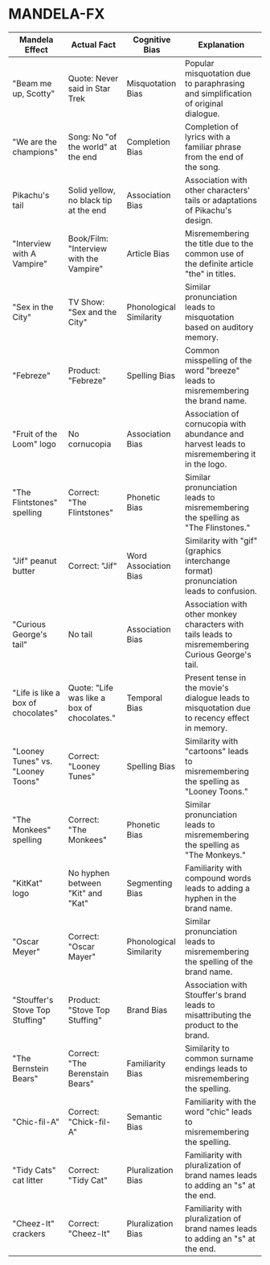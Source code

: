 # MANDELA-FX


| Mandela Effect                    | Actual Fact                         | Cognitive Bias                              | Explanation                                                                                      |
|-----------------------------------|-------------------------------------|---------------------------------------------|--------------------------------------------------------------------------------------------------|
| "Beam me up, Scotty"              | Quote: Never said in Star Trek     | Misquotation Bias                          | Popular misquotation due to paraphrasing and simplification of original dialogue.                |
| "We are the champions"            | Song: No "of the world" at the end| Completion Bias                            | Completion of lyrics with a familiar phrase from the end of the song.                            |
| Pikachu's tail                    | Solid yellow, no black tip at the end | Association Bias                         | Association with other characters' tails or adaptations of Pikachu's design.                     |
| "Interview with A Vampire"        | Book/Film: "Interview with the Vampire" | Article Bias                            | Misremembering the title due to the common use of the definite article "the" in titles.         |
| "Sex in the City"                 | TV Show: "Sex and the City"         | Phonological Similarity                    | Similar pronunciation leads to misquotation based on auditory memory.                              |
| "Febreze"                         | Product: "Febreze"                  | Spelling Bias                               | Common misspelling of the word "breeze" leads to misremembering the brand name.                   |
| "Fruit of the Loom" logo          | No cornucopia                       | Association Bias                            | Association of cornucopia with abundance and harvest leads to misremembering it in the logo.      |
| "The Flintstones" spelling        | Correct: "The Flintstones"         | Phonetic Bias                               | Similar pronunciation leads to misremembering the spelling as "The Flinstones."                    |
| "Jif" peanut butter               | Correct: "Jif"                      | Word Association Bias                      | Similarity with "gif" (graphics interchange format) pronunciation leads to confusion.             |
| "Curious George's tail"           | No tail                             | Association Bias                            | Association with other monkey characters with tails leads to misremembering Curious George's tail. |
| "Life is like a box of chocolates"| Quote: "Life was like a box of chocolates." | Temporal Bias                         | Present tense in the movie's dialogue leads to misquotation due to recency effect in memory.       |
| "Looney Tunes" vs. "Looney Toons" | Correct: "Looney Tunes"            | Spelling Bias                               | Similarity with "cartoons" leads to misremembering the spelling as "Looney Toons."                 |
| "The Monkees" spelling            | Correct: "The Monkees"              | Phonetic Bias                               | Similar pronunciation leads to misremembering the spelling as "The Monkeys."                        |
| "KitKat" logo                     | No hyphen between "Kit" and "Kat"  | Segmenting Bias                             | Familiarity with compound words leads to adding a hyphen in the brand name.                       |
| "Oscar Meyer"                     | Correct: "Oscar Mayer"             | Phonological Similarity                    | Similar pronunciation leads to misremembering the spelling of the brand name.                      |
| "Stouffer's Stove Top Stuffing"   | Product: "Stove Top Stuffing"      | Brand Bias                                  | Association with Stouffer's brand leads to misattributing the product to the brand.               |
| "The Bernstein Bears"            | Correct: "The Berenstain Bears"    | Familiarity Bias                           | Similarity to common surname endings leads to misremembering the spelling.                        |
| "Chic-fil-A"                      | Correct: "Chick-fil-A"             | Semantic Bias                               | Familiarity with the word "chic" leads to misremembering the spelling.                             |
| "Tidy Cats" cat litter            | Correct: "Tidy Cat"                | Pluralization Bias                          | Familiarity with pluralization of brand names leads to adding an "s" at the end.                   |
| "Cheez-It" crackers               | Correct: "Cheez-It"                | Pluralization Bias                          | Familiarity with pluralization of brand names leads to adding an "s" at the end.                   |

